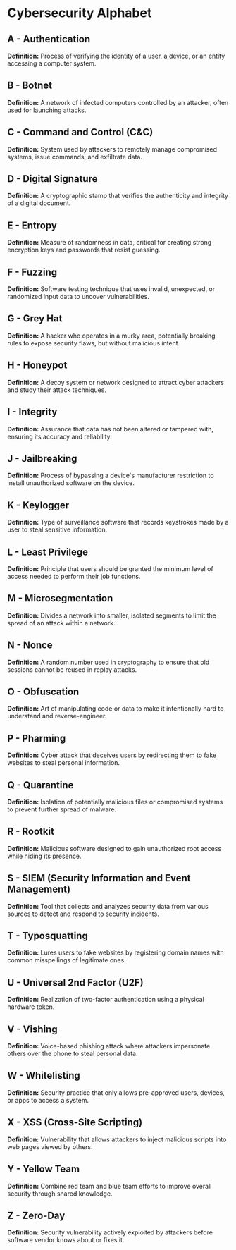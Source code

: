 # Cybersecurity Alphabet


## A - Authentication
**Definition:** Process of verifying the identity of a user, a device, or an entity accessing a computer system.

## B - Botnet
**Definition:** A network of infected computers controlled by an attacker, often used for launching attacks.

## C - Command and Control (C&C)
**Definition:** System used by attackers to remotely manage compromised systems, issue commands, and exfiltrate data.

## D - Digital Signature
**Definition:** A cryptographic stamp that verifies the authenticity and integrity of a digital document.

## E - Entropy
**Definition:** Measure of randomness in data, critical for creating strong encryption keys and passwords that resist guessing.

## F - Fuzzing
**Definition:** Software testing technique that uses invalid, unexpected, or randomized input data to uncover vulnerabilities.

## G - Grey Hat
**Definition:** A hacker who operates in a murky area, potentially breaking rules to expose security flaws, but without malicious intent.

## H - Honeypot
**Definition:** A decoy system or network designed to attract cyber attackers and study their attack techniques.

## I - Integrity
**Definition:** Assurance that data has not been altered or tampered with, ensuring its accuracy and reliability.

## J - Jailbreaking
**Definition:** Process of bypassing a device's manufacturer restriction to install unauthorized software on the device.

## K - Keylogger
**Definition:** Type of surveillance software that records keystrokes made by a user to steal sensitive information.

## L - Least Privilege
**Definition:** Principle that users should be granted the minimum level of access needed to perform their job functions.

## M - Microsegmentation
**Definition:** Divides a network into smaller, isolated segments to limit the spread of an attack within a network.

## N - Nonce
**Definition:** A random number used in cryptography to ensure that old sessions cannot be reused in replay attacks.

## O - Obfuscation
**Definition:** Art of manipulating code or data to make it intentionally hard to understand and reverse-engineer.

## P - Pharming
**Definition:** Cyber attack that deceives users by redirecting them to fake websites to steal personal information.

## Q - Quarantine
**Definition:** Isolation of potentially malicious files or compromised systems to prevent further spread of malware.

## R - Rootkit
**Definition:** Malicious software designed to gain unauthorized root access while hiding its presence.

## S - SIEM (Security Information and Event Management)
**Definition:** Tool that collects and analyzes security data from various sources to detect and respond to security incidents.

## T - Typosquatting
**Definition:** Lures users to fake websites by registering domain names with common misspellings of legitimate ones.

## U - Universal 2nd Factor (U2F)
**Definition:** Realization of two-factor authentication using a physical hardware token.

## V - Vishing
**Definition:** Voice-based phishing attack where attackers impersonate others over the phone to steal personal data.

## W - Whitelisting
**Definition:** Security practice that only allows pre-approved users, devices, or apps to access a system.

## X - XSS (Cross-Site Scripting)
**Definition:** Vulnerability that allows attackers to inject malicious scripts into web pages viewed by others.

## Y - Yellow Team
**Definition:** Combine red team and blue team efforts to improve overall security through shared knowledge.

## Z - Zero-Day
**Definition:** Security vulnerability actively exploited by attackers before software vendor knows about or fixes it.
